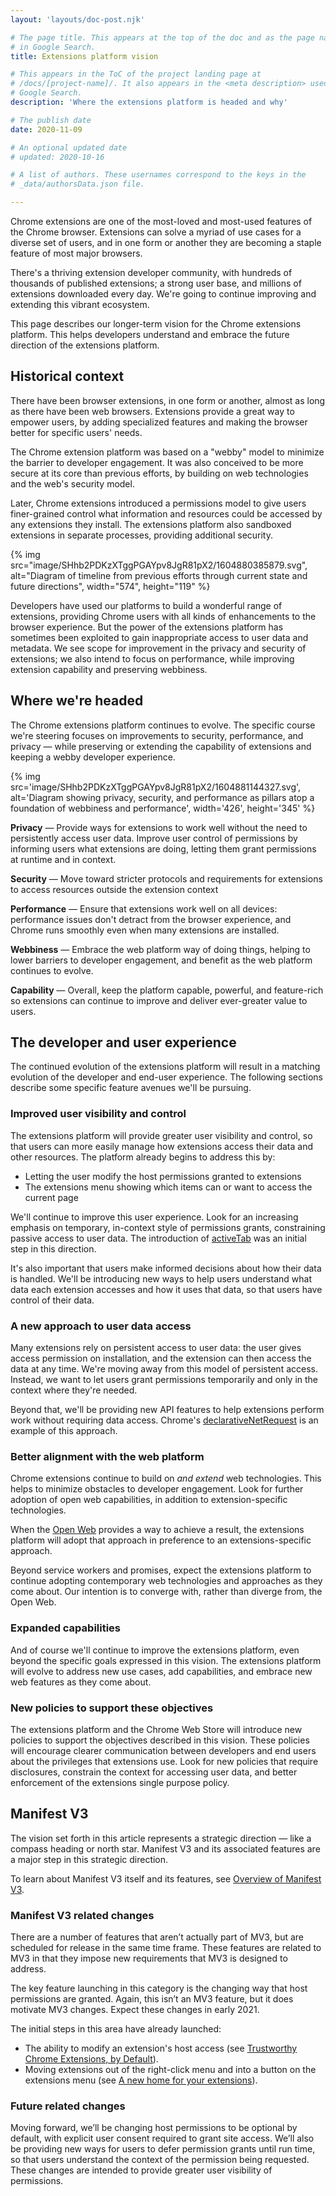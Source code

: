 ```yaml
---
layout: 'layouts/doc-post.njk'

# The page title. This appears at the top of the doc and as the page name
# in Google Search.
title: Extensions platform vision

# This appears in the ToC of the project landing page at
# /docs/[project-name]/. It also appears in the <meta description> used in 
# Google Search.
description: 'Where the extensions platform is headed and why'

# The publish date
date: 2020-11-09

# An optional updated date
# updated: 2020-10-16

# A list of authors. These usernames correspond to the keys in the
# _data/authorsData.json file.

---
```


Chrome extensions are one of the most-loved and most-used features of the
Chrome browser.  Extensions can solve a myriad of use cases for a diverse set
of users, and in one form or another they are becoming a staple feature of most
major browsers.

There's a thriving extension developer community, with hundreds of thousands of
published extensions; a strong user base, and millions of extensions downloaded
every day. We're going to continue improving and extending this vibrant
ecosystem.

This page describes our longer-term vision for the Chrome extensions platform.
This helps developers understand and embrace the future direction of the
extensions platform.

## Historical context

There have been browser extensions, in one form or another, almost as long as
there have been web browsers. Extensions provide a great way to empower users,
by adding specialized features and making the browser better for specific
users' needs.

The Chrome extension platform was based on a "webby" model to minimize the
barrier to developer engagement. It was also conceived to be more secure at its
core than previous efforts, by building on web technologies and the web's
security model.

Later, Chrome extensions introduced a permissions model to give users
finer-grained control what information and resources could be accessed by any
extensions they install. The extensions platform also sandboxed extensions in
separate processes, providing additional security.

{% img src="image/SHhb2PDKzXTggPGAYpv8JgR81pX2/1604880385879.svg", alt="Diagram of timeline from previous efforts through current state and future directions", width="574", height="119" %}

Developers have used our platforms to build a wonderful range of extensions,
providing Chrome users with all kinds of enhancements to the browser experience.
But the power of the extensions platform has sometimes
been exploited to gain inappropriate access to user data and metadata. We see
scope for improvement in the privacy and security of extensions; we also intend
to focus on performance, while improving extension capability
and preserving webbiness.


## Where we're headed

The Chrome extensions platform continues to evolve. The specific course we're
steering focuses on improvements to security, performance, and privacy &mdash;
while preserving or extending the capability of extensions and keeping a
webby developer experience.

{% 
  img src='image/SHhb2PDKzXTggPGAYpv8JgR81pX2/1604881144327.svg', 
  alt='Diagram showing privacy, security, and performance as pillars atop a foundation of webbiness and performance', 
  width='426', 
  height='345'
%}

**Privacy** &mdash; Provide ways for extensions to work well without the need
to persistently access user data.
Improve user control of permissions by informing users what extensions are
doing, letting them grant permissions at runtime and in context.

**Security** &mdash;
Move toward stricter protocols and requirements for extensions to access
resources outside the extension context

**Performance** &mdash; Ensure that extensions work well on all devices:
performance issues don't detract from the browser experience, and Chrome
runs smoothly even when  many extensions are installed.

**Webbiness** &mdash; Embrace the web platform way of doing things, helping to
lower barriers to developer engagement, and benefit as the web platform continues to evolve.

**Capability** &mdash; Overall, keep the platform capable, powerful, and
feature-rich so extensions can continue to improve and deliver ever-greater
value to users.

## The developer and user experience

The continued evolution of the extensions platform will result in a matching
evolution of the developer and end-user experience. The following sections
describe some specific feature avenues we'll be pursuing.

### Improved user visibility and control

The extensions platform will provide greater user visibility and control, so
that users can more easily manage how extensions access their data and
other resources. The platform already begins to address this by:

* Letting the user modify the host permissions granted to extensions
* The extensions menu showing which items can or want to access the current page

We'll continue to improve this user experience. Look for an increasing emphasis
on temporary, in-context style of permissions grants, constraining passive
access to user data. The introduction of
[activeTab](https://developer.chrome.com/extensions/activeTab) was an initial
step in this direction.

It's also important that users make informed decisions about how their data is
handled. We'll be introducing new ways to help users understand what data each
extension accesses and how it uses that data, so that users have control of
their data.


### A new approach to user data access

Many extensions rely on persistent access to user data: the user gives access
permission on installation, and the extension can then access the data at any
time. We're moving away from this model of persistent access. Instead, we want
to let users grant permissions temporarily and only in the context where
they're needed.

Beyond that, we'll be providing new API features to help
extensions perform work without requiring data access. Chrome's
[declarativeNetRequest](https://developer.chrome.com/extensions/declarativeNetRequest)
is an example of this approach.


### Better alignment with the web platform

Chrome extensions continue to build on *and extend* web technologies. This
helps to minimize obstacles to developer engagement. Look for further adoption
of open web capabilities, in addition to extension-specific technologies.

When the [Open Web](https://www.w3.org/wiki/Open_Web_Platform) provides
a way to achieve a result, the extensions platform will adopt that approach
in preference to an extensions-specific approach.

Beyond service workers and promises, expect the extensions platform to continue
adopting contemporary web technologies and approaches as they come about. Our
intention is to converge with, rather than diverge from, the Open Web.

### Expanded capabilities

And of course we'll continue to improve the extensions platform, even beyond
the specific goals expressed in this vision. The extensions platform will
evolve to address new use cases, add capabilities, and embrace new web features
as they come about.

### New policies to support these objectives

The extensions platform and the Chrome Web Store will introduce new policies to
support the objectives described in this vision. These policies will encourage
clearer communication between developers and end users about the privileges
that extensions use. Look for new policies that require disclosures, constrain
the context for accessing user data, and better enforcement of the extensions
single purpose policy.

## Manifest V3

The vision set forth in this article represents a strategic direction &mdash;
like a compass heading or north star. Manifest V3 and its associated features
are a major step in this strategic direction. 

To learn about Manifest V3 itself and its features, see [Overview of Manifest
V3](/docs/extensions/mv3/intro/mv3-overview).

### Manifest V3 related changes

There are a number of features that aren’t actually part of MV3, but are
scheduled for release in the same time frame. These features are related to MV3
in that they impose new requirements that MV3 is designed to address.

The key feature launching in this category is the changing way that host
permissions are granted. Again, this isn’t an MV3 feature, but it does motivate
MV3 changes. Expect these changes in early 2021.

The initial steps in this area have already launched:

* The ability to modify an extension's host access (see [Trustworthy Chrome Extensions,
  by Default](https://blog.chromium.org/2018/10/trustworthy-chrome-extensions-by-default.html)).
* Moving extensions out of the right-click menu and into a button on the extensions menu
  (see [A new home for your extensions](https://blog.google/products/chrome/more-intuitive-privacy-and-security-controls-chrome/)).

### Future related changes

Moving forward, we’ll be changing host permissions to be optional by default,
with explicit user consent required to grant site access. We’ll also be
providing new ways for users to defer permission grants until run time, so that
users understand the context of the permission being requested. These changes
are intended to provide greater user visibility of permissions.

